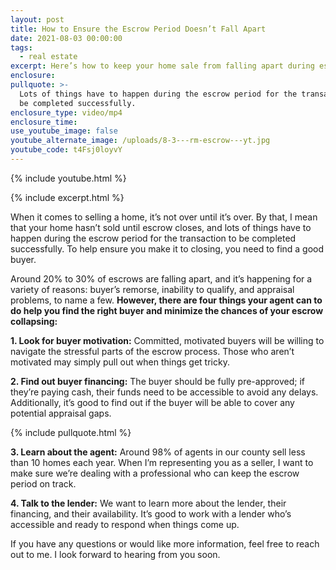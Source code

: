 ```yaml
---
layout: post
title: How to Ensure the Escrow Period Doesn’t Fall Apart
date: 2021-08-03 00:00:00
tags:
  - real estate
excerpt: Here’s how to keep your home sale from falling apart during escrow.
enclosure:
pullquote: >-
  Lots of things have to happen during the escrow period for the transaction to
  be completed successfully.
enclosure_type: video/mp4
enclosure_time:
use_youtube_image: false
youtube_alternate_image: /uploads/8-3---rm-escrow---yt.jpg
youtube_code: t4Fsj0loyvY
---
```

{% include youtube.html %}

{% include excerpt.html %}

When it comes to selling a home, it’s not over until it’s over. By that, I mean that your home hasn’t sold until escrow closes, and lots of things have to happen during the escrow period for the transaction to be completed successfully. To help ensure you make it to closing, you need to find a good buyer.

Around 20% to 30% of escrows are falling apart, and it’s happening for a variety of reasons: buyer’s remorse, inability to qualify, and appraisal problems, to name a few. **However, there are four things your agent can to do help you find the right buyer and minimize the chances of your escrow collapsing:**

**1\. Look for buyer motivation:** Committed, motivated buyers will be willing to navigate the stressful parts of the escrow process. Those who aren’t motivated may simply pull out when things get tricky.

**2\. Find out buyer financing:** The buyer should be fully pre-approved; if they’re paying cash, their funds need to be accessible to avoid any delays. Additionally, it’s good to find out if the buyer will be able to cover any potential appraisal gaps.

{% include pullquote.html %}

**3\. Learn about the agent:** Around 98% of agents in our county sell less than 10 homes each year. When I’m representing you as a seller, I want to make sure we’re dealing with a professional who can keep the escrow period on track.&nbsp;

**4\. Talk to the lender:** We want to learn more about the lender, their financing, and their availability. It’s good to work with a lender who’s accessible and ready to respond when things come up.

If you have any questions or would like more information, feel free to reach out to me. I look forward to hearing from you soon.
